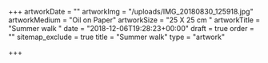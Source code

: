 +++
artworkDate = ""
artworkImg = "/uploads/IMG_20180830_125918.jpg"
artworkMedium = "Oil on Paper"
artworkSize = "25 X 25 cm "
artworkTitle = "Summer walk "
date = "2018-12-06T19:28:23+00:00"
draft = true
order = ""
sitemap_exclude = true
title = "Summer walk"
type = "artwork"

+++
